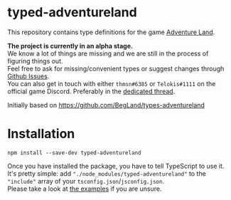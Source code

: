 # typed-adventureland

This repository contains type definitions for the game [Adventure Land](https://adventure.land).

**The project is currently in an alpha stage.**  
We know a lot of things are missing and we are still in the process of figuring things out.  
Feel free to ask for missing/convenient types or suggest changes through [Github Issues](https://github.com/adventureland-community/typed-adventureland/issues).  
You can also get in touch with either `thmsn#6385` or `Telokis#1111` on the official game Discord. Preferably in the [dedicated thread](https://discord.com/channels/238332476743745536/1014762228530040902).

Initially based on https://github.com/BegLand/types-adventureland

# Installation
`npm install --save-dev typed-adventureland`

Once you have installed the package, you have to tell TypeScript to use it. It's pretty simple: add `"./node_modules/typed-adventureland"` to the `"include"` array of your `tsconfig.json`/`jsconfig.json`.  
Please take a look at [the examples](./examples/) if you are unsure.
